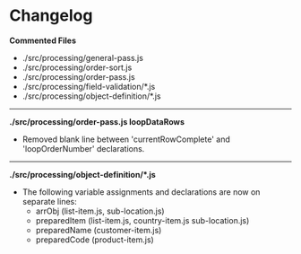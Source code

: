 # Changelog

**Commented Files**
* ./src/processing/general-pass.js
* ./src/processing/order-sort.js
* ./src/processing/order-pass.js
* ./src/processing/field-validation/*.js
* ./src/processing/object-definition/*.js

---

**./src/processing/order-pass.js loopDataRows**
* Removed blank line between 'currentRowComplete' and 'loopOrderNumber' declarations.

---

**./src/processing/object-definition/\*.js**
* The following variable assignments and declarations are now on separate lines:
	* arrObj (list-item.js, sub-location.js)
	* preparedItem (list-item.js, country-item.js sub-location.js)
	* preparedName (customer-item.js)
	* preparedCode (product-item.js)
